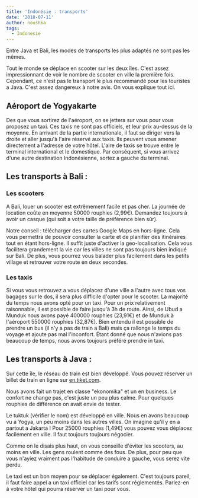 ```yaml
---
title: 'Indonésie : transports'
date: '2018-07-11'
author: noushka
tags:
  - Indonesie
---
```

Entre Java et Bali, les modes de transports les plus adaptés ne sont pas les mêmes.

 Tout le monde se déplace en scooter sur les deux îles. C'est assez impressionnant de voir le nombre de scooter en ville la première fois. Cependant, ce n'est pas le transport le plus recommandé pour les touristes a Java. C'est assez dangereux à notre avis. On vous explique tout ici.

## Aéroport de Yogyakarte

Des que vous sortirez de l'aéroport, on se jettera sur vous pour vous proposez un taxi. Ces taxis ne sont pas officiels, et leur prix au-dessus de la moyenne. En arrivant de la partie internationale, il faut se diriger vers la droite et aller jusqu'à l'aire réservé aux taxis. Ils peuvent vous amener directement a l'adresse de votre hôtel. L'aire de taxis se trouve entre le terminal international et le domestique. Par conséquent, si vous arrivez d'une autre destination Indonésienne, sortez a gauche du terminal.

## Les transports à Bali :

### Les scooters

A Bali, louer un scooter est extrêmement facile et pas cher. La journée de location coûte en moyenne 50000 rouphies (2,99€). Demandez toujours à avoir un casque (qui soit a votre taille de préférence bien sûr).

Notre conseil : télécharger des cartes Google Maps en hors-ligne. Cela vous permettra de pouvoir consulter la carte et de planifier des itinéraires tout en étant hors-ligne. Il suffit juste d'activer la geo-localisation. Cela vous facilitera grandement la vie car les villes ne sont pas toujours bien indiqué sur Bali. De plus, vous pourrez vous balader plus facilement dans les petits village et retrouver votre route en deux secondes.

### Les taxis

Si vous vous retrouvez a vous déplacez d'une ville a l'autre avec tous vos bagages sur le dos, il sera plus difficile d'opter pour le scooter. La majorité du temps nous avons opté pour un taxi. Pour un prix relativement raisonnable, il est possible de faire jusqu'à 3h de route. Ainsi, de Ubud a Munduk nous avons payé 400000 rouphies (23,91€) et de Munduk à l'aéroport 550000 rouphies (32,87€). Bien entendu il est possible de prendre un bus (il n'y a pas de train a Bali) mais ça rallonge le temps du voyage et ajoute pas mal l'inconfort. Étant donné que nous n'avions pas beaucoup de temps, nous avons toujours préféré prendre in taxi.

### 

## Les transports à Java :

Sur cette île, le réseau de train est bien développé. Vous pouvez réserver un billet de train en ligne sur [en.tiket.com](https://en.tiket.com/kereta-api).

Nous avons fait un trajet en classe "ekonomika" et un en business. Le confort ne change pas, c'est juste un peu plus calme. Pour quelques rouphies de différence on avait envie de tester.

Le tuktuk (vérifier le nom) est développé en ville. Nous en avons beaucoup vu a Yogya, un peu moins dans les autres villes. On imagine qu'il y en a partout a Jakarta ! Pour 25000 rouphies (1,49€) vous pouvez vous déplacez facilement en ville. Il faut toujours toujours négocier.

Comme on le disais plus haut, on vous conseille d'éviter les scooters, au moins en ville. Les gens roulent comme des fous. De plus, pour peu que vous n'ayiez vraiment pas l'habitude de conduire a gauche, vous serez vite perdu.

Le taxi est un bon moyen pour se déplacer également. C'est toujours pareil, il faut faire appel a un taxi officiel car les tarifs sont réglementés. Parlez-en à votre hôtel qui pourra réserver un taxi pour vous.
